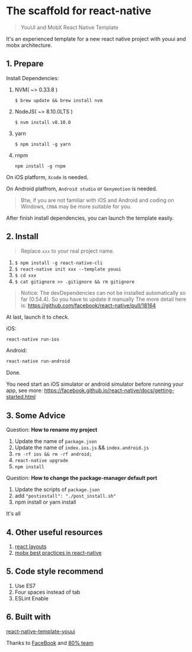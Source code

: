 # The scaffold for react-native

> YouUI and MobX React Native Template

It's an experienced template for a new react native project with youui and mobx architecture.


## 1. Prepare

Install Dependencies:

1. NVM( ~> 0.33.8 )

   `$ brew update && brew install nvm`


1. NodeJS( ~> 8.10.0LTS )

   `$ nvm install v8.10.0`

2. yarn

    `$ npm install -g yarn`

3. rnpm

    `npm install -g rnpm`

On iOS platform, `Xcode` is needed.

On Android platfrom, `Android studio` or `Genymotion` is needed.

> Btw, if you are not familiar with iOS and Android and coding on Windows, `CRNA` may be more suitable for you.

After finish install dependencies, you can launch the template easily.

## 2. Install

> Replace `xxx` to your real project name.

1. `$ npm install -g react-native-cli`
2. `$ react-native init xxx --template youui`
3. `$ cd xxx`
4. `$ cat gitignore >> .gitignore && rm gitignore`

> Notice: The devDependencies can not be installed automatically so far (0.54.4). So you have to update it manually
> The more detail here is: https://github.com/facebook/react-native/pull/18164

At last, launch it to check.

iOS:

```bash
react-native run-ios
```

Android:

```bash
react-native run-android
```

Done.

You need start an iOS simulator or android simulator before running your app, see more: https://facebook.github.io/react-native/docs/getting-started.html


## 3. Some Advice

Question: **How to rename my project**

1. Update the name of `package.json`
2. Update the name of `index.ios.js` && `index.android.js`
3. `rm -rf ios && rm -rf android;`
4. `react-native upgrade`
5. `npm install`

Question: **How to change the package-manager default port**

1. Update the scripts of `package.json`
2. add `"postinstall": "./post_install.sh"`
3. npm install or yarn install

It's all


## 4. Other useful resources

1. [react layouts](https://facebook.github.io/react-native/docs/layout-props.html)
2. [mobx best practices in react-native](http://mobxjs.github.io/mobx/best/pitfalls.html)


## 5. Code style recommend

1. Use ES7
2. Four spaces instead of tab
3. ESLint Enable

## 6. Built with

[react-native-template-youui](https://github.com/tangkunyin/react-native-template-youui)

Thanks to [FaceBook](http://facebook.github.io/react-native/) and [80% team](https://www.80percent.io)


